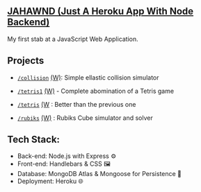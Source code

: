 [JAHAWND (Just A Heroku App With Node Backend)](https://plepis.me/)
-

My first stab at a JavaScript Web Application.

Projects
-

- [`/collision`](https://plepis.me/projects/collision) [(W)](https://github.com/plepisnew/learn-js/wiki/Collision):  Simple ellastic collision simulator

- [`/tetris1`](https://plepis.me/projects/tetris1) [(W)](https://github.com/plepisnew/learn-js/wiki/Tetris1) - Complete abomination of a Tetris game

- [`/tetris`](https://plepis.me/projects/tetris) [(W](https://github.com/plepisnew/learn-js/wiki/Tetris) : Better than the previous one

- [`/rubiks`](https://plepis.me/projects/rubiks) [(W)](https://github.com/plepisnew/learn-js/wiki/Rubiks-Cube-Solver) : Rubiks Cube simulator and solver

Tech Stack:
-
- Back-end: Node.js with Express ⚙️
- Front-end: Handlebars & CSS 🖼️
- Database: MongoDB Atlas & Mongoose for Persistence 🍃
- Deployment: Heroku 🌐
